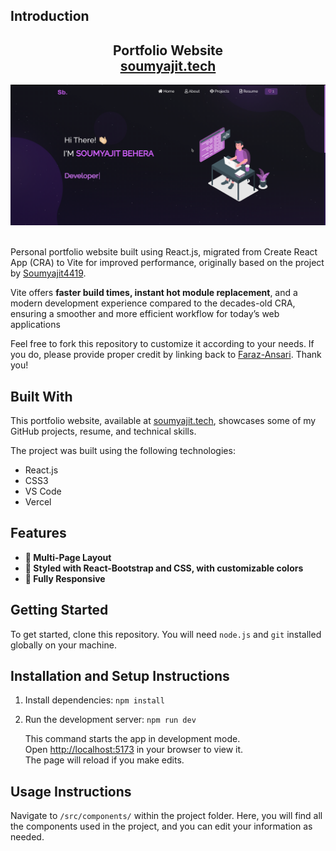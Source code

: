 ## Introduction

<h2 align="center">
  Portfolio Website<br/>
  <a href="https://soumyajit.vercel.app/" target="_blank">soumyajit.tech</a>
</h2>
<div align="center">
  <img alt="Demo" src="./Images/readme-img.png" />
</div>

<br/>

Personal portfolio website built using React.js, migrated from Create React App (CRA) to Vite for improved performance, originally based on the project by [Soumyajit4419](https://github.com/soumyajit4419/Portfolio).

Vite offers **faster build times, instant hot module replacement**, and a modern development experience compared to the decades-old CRA, ensuring a smoother and more efficient workflow for today’s web applications

Feel free to fork this repository to customize it according to your needs. If you do, please provide proper credit by linking back to [Faraz-Ansari](https://github.com/Faraz-Ansari/portfolio). Thank you!

## Built With

This portfolio website, available at <a href="https://soumyajit.vercel.app/" target="_blank">soumyajit.tech</a>, showcases some of my GitHub projects, resume, and technical skills.<br/>

The project was built using the following technologies:

-   React.js
-   CSS3
-   VS Code
-   Vercel

## Features

-   **📖 Multi-Page Layout**
-   **🎨 Styled with React-Bootstrap and CSS, with customizable colors**
-   **📱 Fully Responsive**

## Getting Started

To get started, clone this repository. You will need `node.js` and `git` installed globally on your machine.

## Installation and Setup Instructions

1. Install dependencies: `npm install`

2. Run the development server: `npm run dev`

    This command starts the app in development mode.\
    Open [http://localhost:5173](http://localhost:5173) in your browser to view it.\
    The page will reload if you make edits.

## Usage Instructions

Navigate to `/src/components/` within the project folder. Here, you will find all the components used in the project, and you can edit your information as needed.
